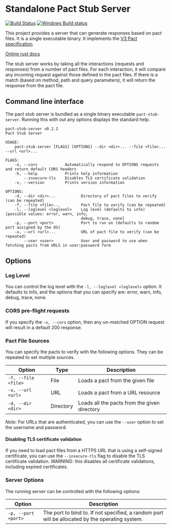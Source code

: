 # Standalone Pact Stub Server

[![Build Status](https://travis-ci.org/uglyog/pact-stub-server.svg?branch=master)](https://travis-ci.org/uglyog/pact-stub-server)
[![Windows Build status](https://ci.appveyor.com/api/projects/status/vigbo2qdyk9x7mo9?svg=true)](https://ci.appveyor.com/project/uglyog/pact-stub-server)

This project provides a server that can generate responses based on pact files. It is a single executable binary. 
It implements the [V3 Pact specification](https://github.com/pact-foundation/pact-specification/tree/version-3).

[Online rust docs](https://docs.rs/crate/pact-stub-server/0.2.2)

The stub server works by taking all the interactions (requests and responses) from a number of pact files. 
For each interaction, it will compare any incoming request against those defined in the pact files. If there is a match 
(based on method, path and query parameters), it will return the response from the pact file.

## Command line interface

The pact stub server is bundled as a single binary executable `pact-stub-server`. Running this with out any options displays the standard help.

```console
pact-stub-server v0.2.2
Pact Stub Server

USAGE:
    pact-stub-server [FLAGS] [OPTIONS] --dir <dir>... --file <file>... --url <url>...

FLAGS:
    -o, --cors            Automatically respond to OPTIONS requests and return default CORS headers
    -h, --help            Prints help information
        --insecure-tls    Disables TLS certificate validation
    -v, --version         Prints version information

OPTIONS:
    -d, --dir <dir>...           Directory of pact files to verify (can be repeated)
    -f, --file <file>...         Pact file to verify (can be repeated)
    -l, --loglevel <loglevel>    Log level (defaults to info) [possible values: error, warn, info,
                                 debug, trace, none]
    -p, --port <port>            Port to run on (defaults to random port assigned by the OS)
    -u, --url <url>...           URL of pact file to verify (can be repeated)
        --user <user>            User and password to use when fetching pacts from URLS in user:password form

```

## Options

### Log Level

You can control the log level with the `-l, --loglevel <loglevel>` option. It defaults to info, and the options that you can specify are: error, warn, info, debug, trace, none.

### CORS pre-flight requests

If you specify the `-o, --cors` option, then any un-matched OPTION request will result in a default 200 response.

### Pact File Sources

You can specify the pacts to verify with the following options. They can be repeated to set multiple sources.

| Option | Type | Description |
|--------|------|-------------|
| `-f, --file <file>` | File | Loads a pact from the given file |
| `-u, --url <url>` | URL | Loads a pact from a URL resource |
| `-d, --dir <dir>` | Directory | Loads all the pacts from the given directory |

*Note:* For URLs that are authenticated, you can use the `--user` option to set the username and password.

#### Disabling TLS certificate validation

If you need to load pact files from a HTTPS URL that is using a self-signed certificate, you can use the `--insecure-tls`
flag to disable the TLS certificate validation. WARNING: this disables all certificate validations, including expired
certificates.

### Server Options

The running server can be controlled with the following options:

| Option | Description |
|--------|-------------|
| `-p, --port <port>` | The port to bind to. If not specified, a random port will be allocated by the operating system. |
